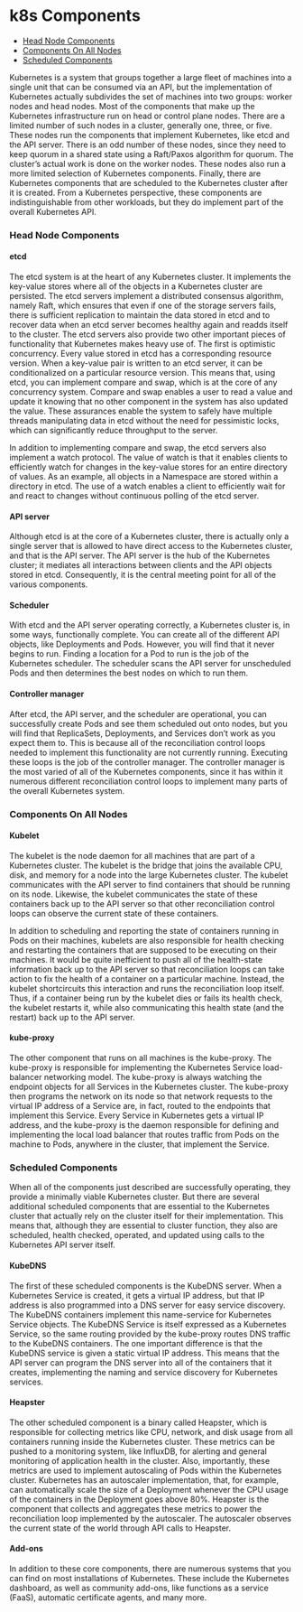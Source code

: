 # k8s Components

* [Head Node Components](#head-node-components)
* [Components On All Nodes](#components-on-all-nodes)
* [Scheduled Components](#scheduled-components)

Kubernetes is a system that groups together a large fleet of machines into a single unit that can be consumed via an API, but the implementation of Kubernetes actually subdivides the set of machines into two groups: worker nodes and head nodes. Most of the components that make up the Kubernetes infrastructure run on head or control plane nodes. There are a limited number of such nodes in a cluster, generally one, three, or five. These nodes run the components that implement Kubernetes, like etcd and the API server. There is an odd number of these nodes, since they need to keep quorum in a shared state using a Raft/Paxos algorithm for quorum. The cluster’s actual work is done on the worker nodes. These nodes also run a more limited selection of Kubernetes components. Finally, there are Kubernetes components that are scheduled to the Kubernetes cluster after it is created. From a Kubernetes perspective, these components are indistinguishable from other workloads, but they do implement part of the overall Kubernetes API.

### Head Node Components
#### etcd
The etcd system is at the heart of any Kubernetes cluster. It implements the key-value stores where all of the objects in a Kubernetes cluster are persisted. The etcd servers implement a distributed consensus algorithm, namely Raft, which ensures that even if one of the storage servers fails, there is sufficient replication to maintain the data stored in etcd and to recover data when an etcd server becomes healthy again and readds itself to the cluster. The etcd servers also provide two other important pieces of functionality that Kubernetes makes heavy use of. The first is optimistic concurrency. Every value stored in etcd has a corresponding resource version. When a key-value pair is written to an etcd server, it can be conditionalized on a particular resource version. This means that, using etcd, you can implement compare and swap, which is at the core of any concurrency system. Compare and swap enables a user to read a value and update it knowing that no other component in the system has also updated the value. These assurances enable the system to safely have multiple threads manipulating data in etcd without the need for pessimistic locks, which can significantly reduce throughput to the server.

In addition to implementing compare and swap, the etcd servers also implement a watch protocol. The value of watch is that it enables clients to efficiently watch for changes in the key-value stores for an entire directory of values. As an example, all objects in a Namespace are stored within a directory in etcd. The use of a watch enables a client to efficiently wait for and react to changes without continuous polling of the etcd server.

#### API server
Although etcd is at the core of a Kubernetes cluster, there is actually only a single server that is allowed to have direct access to the Kubernetes cluster, and that is the API server. The API server is the hub of the Kubernetes cluster; it mediates all interactions between clients and the API objects stored in etcd. Consequently, it is the central meeting point for all of the various components.

#### Scheduler
With etcd and the API server operating correctly, a Kubernetes cluster is, in some ways, functionally complete. You can create all of the different API objects, like Deployments and Pods. However, you will find that it never begins to run. Finding a location for a Pod to run is the job of the Kubernetes scheduler. The scheduler scans the API server for unscheduled Pods and then determines the best nodes on which to run them.

#### Controller manager
After etcd, the API server, and the scheduler are operational, you can successfully create Pods and see them scheduled out onto nodes, but you will find that ReplicaSets, Deployments, and Services don’t work as you expect them to. This is because all of the reconciliation control loops needed to implement this functionality are not currently running. Executing these loops is the job of the controller manager. The controller manager is the most varied of all of the Kubernetes components, since it has within it numerous different reconciliation control loops to implement many parts of the overall Kubernetes system.

### Components On All Nodes
#### Kubelet
The kubelet is the node daemon for all machines that are part of a Kubernetes cluster. The kubelet is the bridge that joins the available CPU, disk, and memory for a node into the large Kubernetes cluster. The kubelet communicates with the API server to find containers that should be running on its node. Likewise, the kubelet communicates the state of these containers back up to the API server so that other reconciliation control loops can observe the current state of these containers. 

In addition to scheduling and reporting the state of containers running in Pods on their machines, kubelets are also responsible for health checking and restarting the containers that are supposed to be executing on their machines. It would be quite inefficient to push all of the health-state information back up to the API server so that reconciliation loops can take action to fix the health of a container on a particular machine. Instead, the kubelet shortcircuits this interaction and runs the reconciliation loop itself. Thus, if a container being run by the kubelet dies or fails its health check, the kubelet restarts it, while also communicating this health state (and the restart) back up to the API server.

#### kube-proxy
The other component that runs on all machines is the kube-proxy. The kube-proxy is responsible for implementing the Kubernetes Service load-balancer networking model. The kube-proxy is always watching the endpoint objects for all Services in the Kubernetes cluster. The kube-proxy then programs the network on its node so that network requests to the virtual IP address of a Service are, in fact, routed to the endpoints that implement this Service. Every Service in Kubernetes gets a virtual IP address, and the kube-proxy is the daemon responsible for defining and implementing the local load balancer that routes traffic from Pods on the machine to Pods, anywhere in the cluster, that implement the Service.

### Scheduled Components
When all of the components just described are successfully operating, they provide a minimally viable Kubernetes cluster. But there are several additional scheduled components that are essential to the Kubernetes cluster that actually rely on the cluster itself for their implementation. This means that, although they are essential to cluster function, they also are scheduled, health checked, operated, and updated using calls to the Kubernetes API server itself.

#### KubeDNS
The first of these scheduled components is the KubeDNS server. When a Kubernetes Service is created, it gets a virtual IP address, but that IP address is also programmed into a DNS server for easy service discovery. The KubeDNS containers implement this name-service for Kubernetes Service objects. The KubeDNS Service is itself expressed as a Kubernetes Service, so the same routing provided by the kube-proxy routes DNS traffic to the KubeDNS containers. The one important difference is that the KubeDNS service is given a static virtual IP address. This means that the API server can program the DNS server into all of the containers that it creates, implementing the naming and service discovery for Kubernetes services.

#### Heapster
The other scheduled component is a binary called Heapster, which is responsible for collecting metrics like CPU, network, and disk usage from all containers running inside the Kubernetes cluster. These metrics can be pushed to a monitoring system, like InfluxDB, for alerting and general monitoring of application health in the cluster. Also, importantly, these metrics are used to implement autoscaling of Pods within the Kubernetes cluster. Kubernetes has an autoscaler implementation, that, for example, can automatically scale the size of a Deployment whenever the CPU usage of the containers in the Deployment goes above 80%. Heapster is the component that collects and aggregates these metrics to power the reconciliation loop implemented by the autoscaler. The autoscaler observes the current state of the world through API calls to Heapster.

#### Add-ons
In addition to these core components, there are numerous systems that you can find on most installations of Kubernetes. These include the Kubernetes dashboard, as well as community add-ons, like functions as a service (FaaS), automatic certificate agents, and many more.
